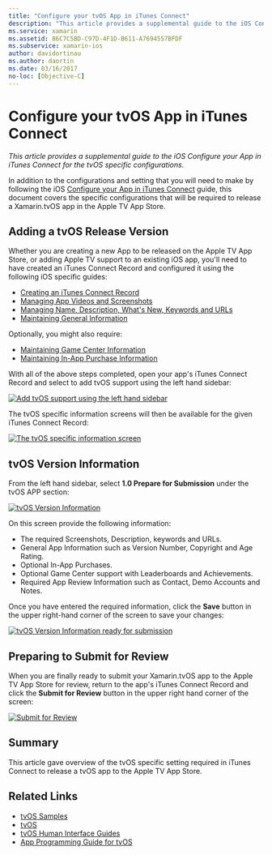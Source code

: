 ```yaml
---
title: "Configure your tvOS App in iTunes Connect"
description: "This article provides a supplemental guide to the iOS Configure your App in iTunes Connect for the tvOS specific configurations."
ms.service: xamarin
ms.assetid: 86C7C5BD-C97D-4F1D-B611-A7694557BFDF
ms.subservice: xamarin-ios
author: davidortinau
ms.author: daortin
ms.date: 03/16/2017
no-loc: [Objective-C]
---
```


# Configure your tvOS App in iTunes Connect

_This article provides a supplemental guide to the iOS Configure your App in iTunes Connect for the tvOS specific configurations._

In addition to the configurations and setting that you will need to make by following the iOS [Configure your App in iTunes Connect](~/ios/deploy-test/app-distribution/app-store-distribution/itunesconnect.md) guide, this document covers the specific configurations that will be required to release a Xamarin.tvOS app in the Apple TV App Store.

<a name="Adding-a-tvOS-Release-Version"></a>

## Adding a tvOS Release Version

Whether you are creating a new App to be released on the Apple TV App Store, or adding Apple TV support to an existing iOS app, you'll need to have created an iTunes Connect Record and configured it using the following iOS specific guides:

- [Creating an iTunes Connect Record](~/ios/deploy-test/app-distribution/app-store-distribution/itunesconnect.md#creating)
- [Managing App Videos and Screenshots](~/ios/deploy-test/app-distribution/app-store-distribution/itunesconnect.md#managing)
- [Managing Name, Description, What's New, Keywords and URLs](~/ios/deploy-test/app-distribution/app-store-distribution/itunesconnect.md#metadata)
- [Maintaining General Information](~/ios/deploy-test/app-distribution/app-store-distribution/itunesconnect.md#general)

Optionally, you might also require:

- [Maintaining Game Center Information](~/ios/deploy-test/app-distribution/app-store-distribution/itunesconnect.md#game-center)
- [Maintaining In-App Purchase Information](~/ios/deploy-test/app-distribution/app-store-distribution/itunesconnect.md#iap)

With all of the above steps completed, open your app's iTunes Connect Record and select to add tvOS support using the left hand sidebar:

[![Add tvOS support using the left hand sidebar](itunes-connect-images/connect01.png)](itunes-connect-images/connect01.png#lightbox)

The tvOS specific information screens will then be available for the given iTunes Connect Record:

[![The tvOS specific information screen](itunes-connect-images/connect02.png)](itunes-connect-images/connect02.png#lightbox)

<a name="tvOS-Version-Information"></a>

## tvOS Version Information

From the left hand sidebar, select **1.0 Prepare for Submission** under the tvOS APP section:

[![tvOS Version Information](itunes-connect-images/connect03.png)](itunes-connect-images/connect03.png#lightbox)

On this screen provide the following information:

- The required Screenshots, Description, keywords and URLs.
- General App Information such as Version Number, Copyright and Age Rating.
- Optional In-App Purchases.
- Optional Game Center support with Leaderboards and Achievements.
- Required App Review Information such as Contact, Demo Accounts and Notes.

Once you have entered the required information, click the **Save** button in the upper right-hand corner of the screen to save your changes:

[![tvOS Version Information ready for submission](itunes-connect-images/connect04.png)](itunes-connect-images/connect04.png#lightbox)

<a name="Submitting-for-Review"></a>

## Preparing to Submit for Review

When you are finally ready to submit your Xamarin.tvOS app to the Apple TV App Store for review, return to the app's iTunes Connect Record and click the **Submit for Review** button in the upper right hand corner of the screen:

[![Submit for Review](itunes-connect-images/connect05.png)](itunes-connect-images/connect05.png#lightbox)

<a name="Summary"></a>

## Summary

This article gave overview of the tvOS specific setting required in iTunes Connect to release a tvOS app to the Apple TV App Store.

## Related Links

- [tvOS Samples](/samples/browse/?products=xamarin&term=Xamarin.iOS%2btvOS)
- [tvOS](https://developer.apple.com/tvos/)
- [tvOS Human Interface Guides](https://developer.apple.com/tvos/human-interface-guidelines/)
- [App Programming Guide for tvOS](https://developer.apple.com/library/prerelease/tvos/documentation/General/Conceptual/AppleTV_PG/)